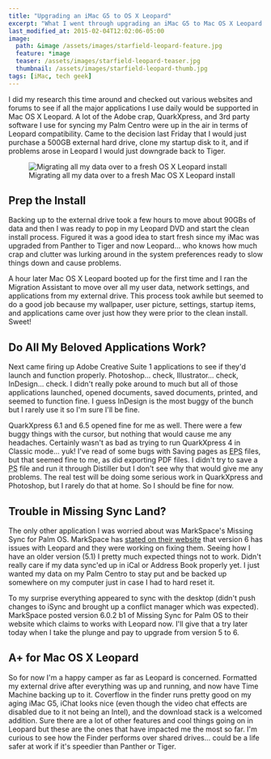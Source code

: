 ```yaml
---
title: "Upgrading an iMac G5 to OS X Leopard"
excerpt: "What I went through upgrading an iMac G5 to Mac OS X Leopard (10.5)."
last_modified_at: 2015-02-04T12:02:06-05:00
image: 
  path: &image /assets/images/starfield-leopard-feature.jpg
  feature: *image
  teaser: /assets/images/starfield-leopard-teaser.jpg
  thumbnail: /assets/images/starfield-leopard-thumb.jpg
tags: [iMac, tech geek]
---
```


I did my research this time around and checked out various websites and forums to see if all the major applications I use daily would be supported in Mac OS X Leopard. A lot of the Adobe crap, QuarkXpress, and 3rd party software I use for syncing my Palm Centro were up in the air in terms of Leopard compatibility. Came to the decision last Friday that I would just purchase a 500GB external hard drive, clone my startup disk to it, and if problems arose in Leopard I would just downgrade back to Tiger.

<figure>
	<img src="/assets/images/65.jpg" alt="Migrating all my data over to a fresh OS X Leopard install" />
	<figcaption>Migrating all my data over to a fresh Mac OS X Leopard install</figcaption>
</figure>

## Prep the Install

Backing up to the external drive took a few hours to move about 90GBs of data and then I was ready to pop in my Leopard DVD and start the clean install process. Figured it was a good idea to start fresh since my iMac was upgraded from Panther to Tiger and now Leopard... who knows how much crap and clutter was lurking around in the system preferences ready to slow things down and cause problems.

A hour later Mac OS X Leopard booted up for the first time and I ran the Migration Assistant to move over all my user data, network settings, and applications from my external drive. This process took awhile but seemed to do a good job because my wallpaper, user picture, settings, startup items, and applications came over just how they were prior to the clean install. Sweet!

## Do All My Beloved Applications Work?

Next came firing up Adobe Creative Suite 1 applications to see if they'd launch and function properly. Photoshop... check, Illustrator... check, InDesign… check. I didn't really poke around to much but all of those applications launched, opened documents, saved documents, printed, and seemed to function fine. I guess InDesign is the most buggy of the bunch but I rarely use it so I'm sure I'll be fine.

QuarkXpress 6.1 and 6.5 opened fine for me as well. There were a few buggy things with the cursor, but nothing that would cause me any headaches. Certainly wasn't as bad as trying to run QuarkXpress 4 in Classic mode... yuk! I've read of some bugs with Saving pages as <abbr title="Encapsulated postscript">EPS</abbr> files, but that seemed fine to me, as did exporting PDF files. I didn't try to save a <abbr title="postscript">PS</abbr> file and run it through Distiller but I don't see why that would give me any problems. The real test will be doing some serious work in QuarkXpress and Photoshop, but I rarely do that at home. So I should be fine for now.

## Trouble in Missing Sync Land?

The only other application I was worried about was MarkSpace's Missing Sync for Palm OS. MarkSpace has [stated on their website](https://web.archive.org/web/20071231053209/http://www.markspace.com/leopard.html "Missing Sync compatibility with Leopard") that version 6 has issues with Leopard and they were working on fixing them. Seeing how I have an older version (5.1) I pretty much expected things not to work. Didn't really care if my data sync'ed up in iCal or Address Book properly yet. I just wanted my data on my Palm Centro to stay put and be backed up somewhere on my computer just in case I had to hard reset it.

To my surprise everything appeared to sync with the desktop (didn't push changes to iSync and brought up a conflict manager which was expected). MarkSpace posted version 6.0.2 b1 of Missing Sync for Palm OS to their website which claims to works with Leopard now. I'll give that a try later today when I take the plunge and pay to upgrade from version 5 to 6.

## A+ for Mac OS X Leopard

So for now I'm a happy camper as far as Leopard is concerned. Formatted my external drive after everything was up and running, and now have Time Machine backing up to it. Coverflow in the finder runs pretty good on my aging iMac G5, iChat looks nice (even though the video chat effects are disabled due to it not being an Intel), and the download stack is a welcomed addition. Sure there are a lot of other features and cool things going on in Leopard but these are the ones that have impacted me the most so far. I'm curious to see how the Finder performs over shared drives... could be a life safer at work if it's speedier than Panther or Tiger.
